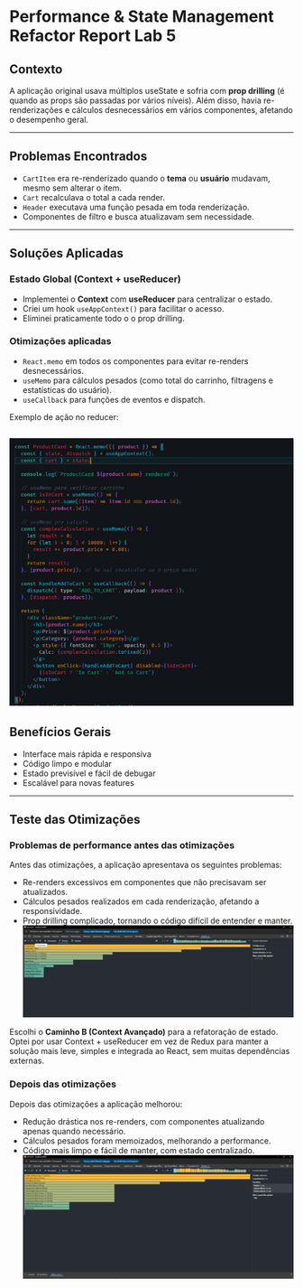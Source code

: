 # Performance & State Management Refactor Report Lab 5

## Contexto

A aplicação original usava múltiplos useState e sofria com **prop drilling** (é quando as props são passadas por vários níveis).
Além disso, havia re-renderizações e cálculos desnecessários em vários componentes, afetando o desempenho geral.

---

## Problemas Encontrados

- `CartItem` era re-renderizado quando o **tema** ou **usuário** mudavam, mesmo sem alterar o item.
- `Cart` recalculava o total a cada render.
- `Header` executava uma função pesada em toda renderização.
- Componentes de filtro e busca atualizavam sem necessidade.

---

## Soluções Aplicadas

### Estado Global (Context + useReducer)

- Implementei o **Context** com **useReducer** para centralizar o estado.
- Criei um hook `useAppContext()` para facilitar o acesso.
- Eliminei praticamente todo o o prop drilling.

### Otimizações aplicadas

- `React.memo` em todos os componentes para evitar re-renders desnecessários.
- `useMemo` para cálculos pesados (como total do carrinho, filtragens e estatísticas do usuário).
- `useCallback` para funções de eventos e dispatch.

Exemplo de ação no reducer:

## ![alt text](docs/image.png)

## Benefícios Gerais

- Interface mais rápida e responsiva
- Código limpo e modular
- Estado previsível e fácil de debugar
- Escalável para novas features

---

## Teste das Otimizações

### Problemas de performance antes das otimizações

Antes das otimizações, a aplicação apresentava os seguintes problemas:

- Re-renders excessivos em componentes que não precisavam ser atualizados.
- Cálculos pesados realizados em cada renderização, afetando a responsividade.
- Prop drilling complicado, tornando o código difícil de entender e manter.
  ![alt text](docs\performance-before.png)

Escolhi o **Caminho B (Context Avançado)** para a refatoração de estado. Optei por usar Context + useReducer em vez de Redux para manter a solução mais leve, simples e integrada ao React, sem muitas dependências externas.

### Depois das otimizações

Depois das otimizações a aplicação melhorou:

- Redução drástica nos re-renders, com componentes atualizando apenas quando necessário.
- Cálculos pesados foram memoizados, melhorando a performance.
- Código mais limpo e fácil de manter, com estado centralizado.
  ![alt text](docs\performance-after.png)
